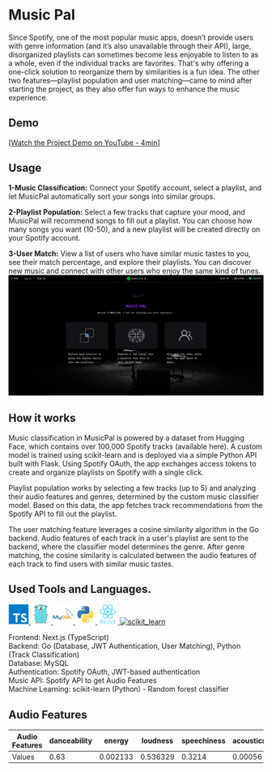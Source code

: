 
# Music Pal

Since Spotify, one of the most popular music apps, doesn’t provide users with genre information (and it’s also unavailable through their API), large, disorganized playlists can sometimes become less enjoyable to listen to as a whole, even if the individual tracks are favorites. That's why offering a one-click solution to reorganize them by similarities is a fun idea. The other two features—playlist population and user matching—came to mind after starting the project, as they also offer fun ways to enhance the music experience.

## Demo
[[Watch the Project Demo on YouTube - 4min](https://youtu.be/tmbCshX3Yeo)]

## Usage
**1-Music Classification:** Connect your Spotify account, select a playlist, and let MusicPal automatically sort your songs into similar groups.

**2-Playlist Population:** Select a few tracks that capture your mood, and MusicPal will recommend songs to fill out a playlist. You can choose how many songs you want (10-50), and a new playlist will be created directly on your Spotify account.

**3-User Match:** View a list of users who have similar music tastes to you, see their match percentage, and explore their playlists. You can discover new music and connect with other users who enjoy the same kind of tunes.
![Main Page](./mainpage.png)

## How it works
Music classification in MusicPal is powered by a dataset from Hugging Face, which contains over 100,000 Spotify tracks (available here). A custom model is trained using scikit-learn and is deployed via a simple Python API built with Flask. Using Spotify OAuth, the app exchanges access tokens to create and organize playlists on Spotify with a single click.

Playlist population works by selecting a few tracks (up to 5) and analyzing their audio features and genres, determined by the custom music classifier model. Based on this data, the app fetches track recommendations from the Spotify API to fill out the playlist.

The user matching feature leverages a cosine similarity algorithm in the Go backend. Audio features of each track in a user's playlist are sent to the backend, where the classifier model determines the genre. After genre matching, the cosine similarity is calculated between the audio features of each track to find users with similar music tastes.

## Used Tools and Languages.
<p align="left"> <a href="https://www.typescriptlang.org/" target="_blank" rel="noreferrer"> <img src="https://raw.githubusercontent.com/devicons/devicon/master/icons/typescript/typescript-original.svg" alt="typescript" width="40" height="40"/> </a> <a href="https://golang.org" target="_blank" rel="noreferrer"> <img src="https://raw.githubusercontent.com/devicons/devicon/master/icons/go/go-original.svg" alt="go" width="40" height="40"/> </a> <a href="https://www.mysql.com/" target="_blank" rel="noreferrer"> <img src="https://raw.githubusercontent.com/devicons/devicon/master/icons/mysql/mysql-original-wordmark.svg" alt="mysql" width="40" height="40"/> </a> <a href="https://www.python.org" target="_blank" rel="noreferrer"> <img src="https://raw.githubusercontent.com/devicons/devicon/master/icons/python/python-original.svg" alt="python" width="40" height="40"/> </a> <a href="https://reactjs.org/" target="_blank" rel="noreferrer"> <img src="https://raw.githubusercontent.com/devicons/devicon/master/icons/react/react-original-wordmark.svg" alt="react" width="40" height="40"/> </a> <a href="https://scikit-learn.org/" target="_blank" rel="noreferrer"> <img src="https://upload.wikimedia.org/wikipedia/commons/0/05/Scikit_learn_logo_small.svg" alt="scikit_learn" width="40" height="40"/> </a>  </p>

Frontend: Next.js (TypeScript)  
Backend: Go (Database, JWT Authentication, User Matching), Python (Track Classification)  
Database: MySQL  
Authentication: Spotify OAuth, JWT-based authentication  
Music API: Spotify API to get Audio Features  
Machine Learning: scikit-learn (Python) - Random forest classifier  

## Audio Features
Audio Features | danceability | energy | loudness | speechiness | acousticness | insturmentalness | liveness | valence | tempo |
--- | --- | --- | --- |--- |--- |--- |--- |--- |--- |
Values | 0.63 | 0.002133 | 0.536329 | 0.3214 | 0.00056 | 0.7897 | 0.9965 | 0.675 | 0.00045 |

